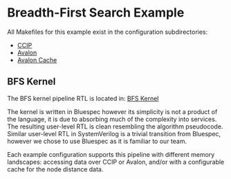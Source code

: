 # Breadth-First Search Example

All Makefiles for this example exist in the configuration subdirectories:

- [CCIP](bfs_src/ccip/)
- [Avalon](bfs_src/avalon/)
- [Avalon Cache](bfs_src/avalon-cache/)

## BFS Kernel

The BFS kernel pipeline RTL is located in: [BFS Kernel](bfs_src/bfs-afu/)

The kernel is written in Bluespec however its simplicity is 
not a product of the language, it is due to absorbing much of
the complexity into services. The resulting user-level RTL is
clean resembling the algorithm pseudocode. Similar user-level
RTL in SystemVerilog is a trivial transition from Bluespec, 
however we chose to use Bluespec as it is familiar to our team.

Each example configuration supports this pipeline with different
memory landscapes: accessing data over CCIP or Avalon, and/or
with a configurable cache for the node distance data. 
